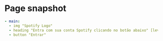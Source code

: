 # Page snapshot

```yaml
- main:
  - img "Spotify Logo"
  - heading "Entra com sua conta Spotify clicando no botão abaixo" [level=1]
  - button "Entrar"
```